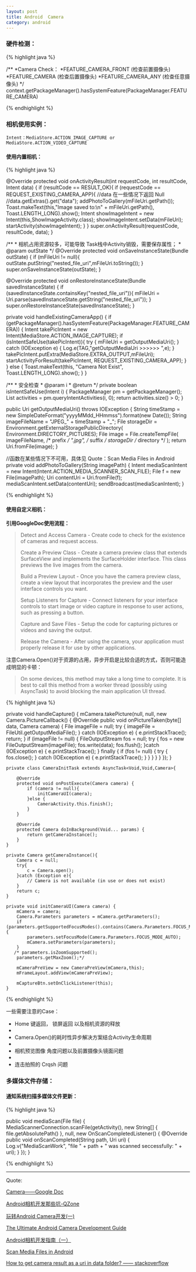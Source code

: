 ```yaml
---
layout: post
title: Android  Camera
category: android
---
```


### 硬件检测：

{% highlight java %}

/**
*Camera Check：
*FEATURE_CAMERA_FRONT (检查前置摄像头)
*FEATURE_CAMERA (检查后置摄像头)
*FEATURE_CAMERA_ANY (检查任意摄像头)
*/
context.getPackageManager().hasSystemFeature(PackageManager.FEATURE_CAMERA)

{% endhighlight %}  


### 相机使用实例：

`Intent：MediaStore.ACTION_IMAGE_CAPTURE or MediaStore.ACTION_VIDEO_CAPTURE`

#### 使用内置相机：

{% highlight java %}

@Override
   protected void onActivityResult(int requestCode, int resultCode, Intent data) {
       if (resultCode == RESULT_OK){
           if (requestCode == REQUEST_EXISTING_CAMERA_APP){
               //data 在一些情况下返回 Null
               //data.getExtras().get("data");
               addPhotoToGallery(mFileUri.getPath());
               Toast.makeText(this,"Image saved to:\n" + mFileUri.getPath(), Toast.LENGTH_LONG).show();
               Intent showImageIntent = new Intent(this,ShowImageActivity.class);
               showImageIntent.setData(mFileUri);
               startActivity(showImageIntent);
           }
       }
       super.onActivityResult(requestCode, resultCode, data);
   }

   /**
    * 相机占用资源较多，可能导致 Task栈中Activity销毁，需要保存属性；
    * @param outState
    */
   @Override
   protected void onSaveInstanceState(Bundle outState) {
       if (mFileUri != null){
           outState.putString("nested_file_uri",mFileUri.toString());
       }
       super.onSaveInstanceState(outState);
   }

   @Override
   protected void onRestoreInstanceState(Bundle savedInstanceState) {
       if (savedInstanceState.containsKey("nested_file_uri")){
           mFileUri = Uri.parse(savedInstanceState.getString("nested_file_uri"));
       }
       super.onRestoreInstanceState(savedInstanceState);
   }

   private void handleExistingCameraApp() {
       if (getPackageManager().hasSystemFeature(PackageManager.FEATURE_CAMERA)) {
           Intent takePicIntent = new Intent(MediaStore.ACTION_IMAGE_CAPTURE);
           if (isIntentSafeUse(takePicIntent)){
               try {
                   mFileUri = getOutputMediaUri();
               } catch (IOException e) {
                   Log.e(TAG,"getOutputMediaUri >>>>>> ",e);
               }
               takePicIntent.putExtra(MediaStore.EXTRA_OUTPUT,mFileUri);
               startActivityForResult(takePicIntent, REQUEST_EXISTING_CAMERA_APP);
           }
       } else {
           Toast.makeText(this, "Camera Not Exist", Toast.LENGTH_LONG).show();
       }
   }

   /**
    * 安全检查
    * @param i
    * @return
    */
   private boolean isIntentSafeUse(Intent i) {
       PackageManager pm = getPackageManager();
       List<ResolveInfo> activities = pm.queryIntentActivities(i, 0);
       return activities.size() > 0;
   }

   public Uri getOutputMediaUri() throws IOException {
       String timeStamp = new SimpleDateFormat("yyyyMMdd_HHmmss").format(new Date());
       String imageFileName = "JPEG_" + timeStamp + "_";
       File storageDir = Environment.getExternalStoragePublicDirectory(
               Environment.DIRECTORY_PICTURES);
       File image = File.createTempFile(
               imageFileName,  /* prefix */
               ".jpg",         /* suffix */
               storageDir      /* directory */
       );
       return Uri.fromFile(image);
   }

   //函数在某些情况下不可用，具体见 Quote：Scan Media Files in Android
   private void addPhotoToGallery(String imagePath) {
       Intent mediaScanIntent = new Intent(Intent.ACTION_MEDIA_SCANNER_SCAN_FILE);
       File f = new File(imagePath);
       Uri contentUri = Uri.fromFile(f);
       mediaScanIntent.setData(contentUri);
       sendBroadcast(mediaScanIntent);
   }

{% endhighlight %}  

#### 使用自定义相机：

**引用GoogleDoc使用流程：**

> Detect and Access Camera - Create code to check for the existence of cameras and request access.
>
> Create a Preview Class - Create a camera preview class that extends SurfaceView and implements the SurfaceHolder interface. This class previews the live images from the camera.
>
> Build a Preview Layout - Once you have the camera preview class, create a view layout that incorporates the preview and the user interface controls you want.
>
> Setup Listeners for Capture - Connect listeners for your interface controls to start image or video capture in response to user actions, such as pressing a button.
>
> Capture and Save Files - Setup the code for capturing pictures or videos and saving the output.
>
> Release the Camera - After using the camera, your application must properly release it for use by other applications.


注意Camera.Open()对于资源的占用，异步开启是比较合适的方式，否则可能造成明显的卡顿：

> On some devices, this method may take a long time to complete. It is best to call this method from a worker thread (possibly using AsyncTask) to avoid blocking the main application UI thread.

{% highlight java %}

private void handleCapture() {
        mCamera.takePicture(null, null, new Camera.PictureCallback() {
            @Override
            public void onPictureTaken(byte[] data, Camera camera) {
                File imageFile = null;
                try {
                    imageFile = FileUtil.getOutputMediaFile();
                } catch (IOException e) {
                    e.printStackTrace();
                    return;
                }
                if (imageFile != null) {
                    FileOutputStream fos = null;
                    try {
                        fos = new FileOutputStream(imageFile);
                        fos.write(data);
                        fos.flush();
                    }catch (IOException e) {
                        e.printStackTrace();
                    } finally {
                        if (fos != null) {
                            try {
                                fos.close();
                            } catch (IOException e) {
                                e.printStackTrace();
                            }
                        }
                    }
                }
            }
        });
    }

    private class CameraInitTask extends AsyncTask<Void,Void,Camera>{

        @Override
        protected void onPostExecute(Camera camera) {
            if (camera != null){
                initCameraUI(camera);
            }else {
                CameraActivity.this.finish();
            }
        }

        @Override
        protected Camera doInBackground(Void... params) {
            return getCameraInstance();
        }
    }

    private Camera getCameraInstance(){
        Camera c = null;
        try{
            c = Camera.open();
        }catch (Exception e){
            // Camera is not available (in use or does not exist)
        }
        return c;
    }

    private void initCameraUI(Camera camera) {
        mCamera = camera;
        Camera.Parameters parameters = mCamera.getParameters();
        if (parameters.getSupportedFocusModes().contains(Camera.Parameters.FOCUS_MODE_AUTO)){
            parameters.setFocusMode(Camera.Parameters.FOCUS_MODE_AUTO);
            mCamera.setParameters(parameters);
        }
       /* parameters.isZoomSupported();
        parameters.getMaxZoom();*/

        mCameraPreView = new CameraPreView(mCamera,this);
        mFrameLayout.addView(mCameraPreView);

        mCaptureBtn.setOnClickListener(this);
    }

{% endhighlight %}  

一些需要注意的Case：

*  Home  键返回， 锁屏返回 以及相机资源的释放          
*  
*  Camera.Open()的耗时性异步解决方案结合Activity生命周期        
*  
*  相机预览图像 角度问题以及前置摄像头镜面问题    
*  
*  连击拍照的 Crqsh 问题 


### 多媒体文件存储：

#### 通知系统扫描多媒体文件更新：

{% highlight java %}

public void mediaScan(File file) {
    MediaScannerConnection.scanFile(getActivity(),
            new String[] { file.getAbsolutePath() }, null,
            new OnScanCompletedListener() {
                @Override
                public void onScanCompleted(String path, Uri uri) {
                    Log.v("MediaScanWork", "file " + path
                            + " was scanned seccessfully: " + uri);
                }
            });
}

{% endhighlight %}  

---

Quote:

[Camera——Google Doc](http://developer.android.com/guide/topics/media/camera.html)

[Android相机开发那些坑-QZone](https://mp.weixin.qq.com/s?__biz=MzI1MTA1MzM2Nw==&mid=401454605&idx=1&sn=d5a16f6dc13e7581fec08a4e704cd5d0&scene=1&srcid=0129iGRJmL4TZH30OZ4D3Ih6&key=710a5d99946419d940adfc47e2f61666f462551073e0e78b456c1012285d18f5c9d16d017b7e46794a0f41a277424c16&ascene=0&uin=Mjc3OTU3Nzk1&devicetype=iMac+MacBookPro10%2C1+OSX+OSX+10.10.5+build%2814F27%29&version=11020201&pass_ticket=TbVqOqFm7Sb0QDBJ52ODh0eBxTApnoGWBuvVAl2hl4F0VrsgG2ZcLohvthzuwow0)

[玩转Android Camera开发(一)](http://blog.csdn.net/yanzi1225627/article/details/33028041)

[The Ultimate Android Camera Development Guide](https://www.airpair.com/android/android-camera-development)

[Android相机开发指南（一）](https://www.zybuluo.com/flyouting/note/6272)

[Scan Media Files in Android](http://droidyue.com/blog/2014/01/19/scan-media-files-in-android/index.html)

[How to get camera result as a uri in data folder? —— stackoverflow](http://stackoverflow.com/questions/10042695/how-to-get-camera-result-as-a-uri-in-data-folder/10229228#10229228)
